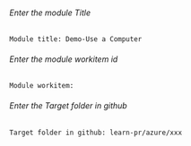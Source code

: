 		
###### Enter the module Title
```
Module title: Demo-Use a Computer
```
###### Enter the module workitem id
```
Module workitem: 
```
###### Enter the Target folder in github
```
Target folder in github: learn-pr/azure/xxx
```